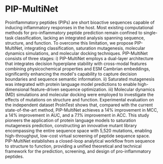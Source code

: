 # PIP-MultiNet
Proinflammatory peptides (PIPs) are short bioactive sequences capable of inducing inflammatory responses in the host. Most existing computational methods for pro-inflammatory peptide prediction remain confined to single-task classification, lacking an integrated analysis spanning sequence, structure, and function. To overcome this limitation, we propose PIP-MultiNet, integrating classification, saturation mutagenesis, molecular dynamics simulations, and molecular docking techniques. PIP-MultiNet consists of three stages: i) PIP-MultiNet employs a dual-layer architecture that integrates decision hyperplane stability with cross-modal features combining physicochemical properties and ESM Cambrian embeddings, significantly enhancing the model's capability to capture decision boundaries and sequence semantic information. ii) Saturated mutagenesis was integrated with protein language model predictions to enable high-dimensional feature-driven sequence optimization. iii) Molecular dynamics (MD) simulations and molecular docking were employed to investigate the effects of mutations on structure and function. Experimental evaluation on the independent dataset ProInTest shows that, compared with the current state-of-the-art method, PIP-MultiNet achieves a 14% improvement in MCC, a 14% improvement in AUC, and a 7.1% improvement in ACC. This study pioneers the application of protein language models to saturation mutagenesis prediction, constructing an innovative mutant library encompassing the entire sequence space with 5,520 mutations, enabling high-throughput, low-cost virtual screening of peptide sequence space. PIP-MultiNet establishes a closed-loop analytical workflow from sequence to structure to function, providing a unified theoretical and technical framework for the prediction, screening, and design of pro-inflammatory peptides.
